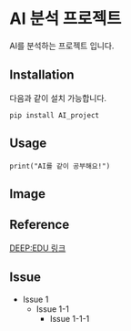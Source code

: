 AI 분석 프로젝트
=================
AI를 분석하는 프로젝트 입니다.

Installation
-----------
다음과 같이 설치 가능합니다.
```
pip install AI_project
```
Usage
------
```
print("AI를 같이 공부해요!")
```
Image
-----


Reference
------
[DEEP:EDU 링크](https://www.deepedu.ai/)

Issue
------
- Issue 1
  - Issue 1-1
    - Issue 1-1-1 
